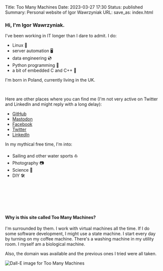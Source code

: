 Title: Too Many Machines
Date: 2023-03-27 17:30
Status: published
Summary: Personal website of Igor Wawrzyniak
URL:
save_as: index.html


### Hi, I'm Igor Wawrzyniak. 
I've been working in IT longer than I dare to admit. I do:

- Linux 🐧
- server automation 🖥️
- data engineering 💿
- Python programming 🐍
- a bit of embedded C and C++ 🤖

I'm born in Poland, currently living in the UK. 

&nbsp; 


Here are other places where you can find me (I'm not very active on Twitter and LinkedIn and might reply with a long delay):

- [GitHub](https://github.com/igorwaw)
- [Mastodon](https://fosstodon.org/@igorw)
- [Facebook](https://www.facebook.com/igor.wawrzyniak.31)
- [Twitter](https://twitter.com/igorwaw)
- [LinkedIn](https://www.linkedin.com/in/igorwawrzyniak)


In my mythical free time, I'm into:

- Sailing and other water sports ⛵
- Photography 📷
- Science 🔭
- DIY 🛠️

&nbsp; 

&nbsp; 

&nbsp; 


#### Why is this site called Too Many Machines?

I'm surrounded by them. I work with virtual machines all the time. If I do some software development, I might use a state machine. I start every day by turning on my coffee machine. There's a  washing machine in my utility room. I myself am a biological machine. 

Also, the domain was available and the previous ones I tried were all taken.

![Dall-E image for Too Many Machines]({static}/images/dalle-machines2.png)


